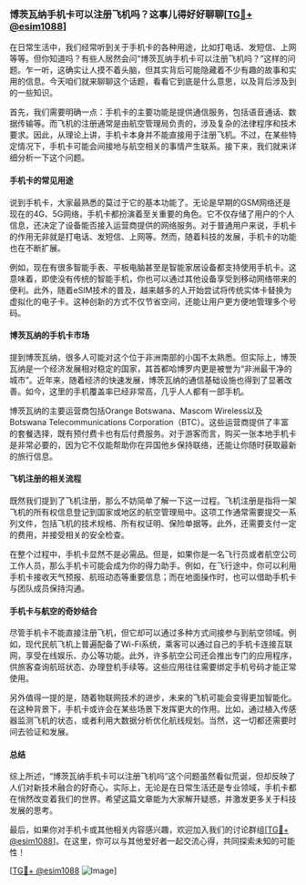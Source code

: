 ### 博茨瓦纳手机卡可以注册飞机吗？这事儿得好好聊聊[[TG💪+ @esim1088](https://t.me/s/esim1088)]

在日常生活中，我们经常听到关于手机卡的各种用途，比如打电话、发短信、上网等等。但你知道吗？有些人居然会问“博茨瓦纳手机卡可以注册飞机吗？”这样的问题。乍一听，这确实让人摸不着头脑，但其实背后可能隐藏着不少有趣的故事和实用的信息。今天咱们就来聊聊这个话题，看看它到底是什么意思，以及背后涉及到的一些知识。

首先，我们需要明确一点：手机卡的主要功能是提供通信服务，包括语音通话、数据传输等。而飞机的注册通常是由航空管理局负责的，涉及复杂的法律程序和技术要求。因此，从理论上讲，手机卡本身并不能直接用于注册飞机。不过，在某些特定情况下，手机卡可能会间接地与航空相关的事情产生联系。接下来，我们就来详细分析一下这个问题。

#### 手机卡的常见用途

说到手机卡，大家最熟悉的莫过于它的基本功能了。无论是早期的GSM网络还是现在的4G、5G网络，手机卡都扮演着至关重要的角色。它不仅存储了用户的个人信息，还决定了设备能否接入运营商提供的网络服务。对于普通用户来说，手机卡的作用无非就是打电话、发短信、上网等。然而，随着科技的发展，手机卡的功能也在不断扩展。

例如，现在有很多智能手表、平板电脑甚至是智能家居设备都支持使用手机卡。这意味着，即使没有传统的智能手机，你也可以通过其他设备享受到移动网络带来的便利。此外，随着eSIM技术的普及，越来越多的人开始尝试将传统实体卡替换为虚拟化的电子卡。这种创新的方式不仅节省空间，还能让用户更方便地管理多个号码。

#### 博茨瓦纳的手机卡市场

提到博茨瓦纳，很多人可能对这个位于非洲南部的小国不太熟悉。但实际上，博茨瓦纳是一个经济发展相对稳定的国家，其首都哈博罗内更是被誉为“非洲最干净的城市”。近年来，随着经济的快速发展，博茨瓦纳的通信基础设施也得到了显著改善。如今，这里的手机覆盖率已经非常高，几乎人人都有一部手机。

博茨瓦纳的主要运营商包括Orange Botswana、Mascom Wireless以及Botswana Telecommunications Corporation（BTC）。这些运营商提供了丰富的套餐选择，既有预付费卡也有后付费服务。对于游客而言，购买一张本地手机卡是非常必要的，因为它不仅能帮助你在异国他乡保持联络，还能让你随时获取最新的旅行信息。

#### 飞机注册的相关流程

既然我们提到了飞机注册，那么不妨简单了解一下这一过程。飞机注册是指将一架飞机的所有权信息登记到国家或地区的航空管理局中。这项工作通常需要提交一系列文件，包括飞机的技术规格、所有权证明、保险单据等。此外，还需要支付一定的费用，并接受相关的安全检查。

在整个过程中，手机卡显然不是必需品。但是，如果你是一名飞行员或者航空公司工作人员，那么手机卡可能会成为你的得力助手。例如，在飞行途中，你可以利用手机卡接收天气预报、航班动态等重要信息；而在地面操作时，也可以借助手机卡与团队成员保持沟通。

#### 手机卡与航空的奇妙结合

尽管手机卡不能直接注册飞机，但它却可以通过多种方式间接参与到航空领域。例如，现代民航飞机上普遍配备了Wi-Fi系统，乘客可以通过自己的手机卡连接互联网，享受在线娱乐、办公等功能。此外，许多航空公司还会推出专门的应用程序，供旅客查询航班状态、办理登机手续等。这些应用往往需要绑定手机号码才能正常使用。

另外值得一提的是，随着物联网技术的进步，未来的飞机可能会变得更加智能化。在这种背景下，手机卡或许会在某些场景下发挥更大的作用。比如，通过植入传感器监测飞机的状态，或者利用大数据分析优化航线规划。当然，这一切都还需要时间去验证和发展。

#### 总结

综上所述，“博茨瓦纳手机卡可以注册飞机吗”这个问题虽然看似荒诞，但却反映了人们对新技术融合的好奇心。实际上，无论是在日常生活还是专业领域，手机卡都在悄然改变着我们的世界。希望这篇文章能为大家解开疑惑，并激发更多关于科技发展的思考。

最后，如果你对手机卡或其他相关内容感兴趣，欢迎加入我们的讨论群组[[TG💪+ @esim1088](https://t.me/s/esim1088)]。在这里，你可以与其他爱好者一起交流心得，共同探索未知的可能性！

[[TG💪+ @esim1088](https://t.me/s/esim1088) ![Image](https://i.postimg.cc/4NQfJmqS/Snipaste-2025-05-13-00-14-12.png)]